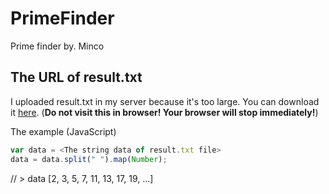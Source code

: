# PrimeFinder
Prime finder by. Minco

## The URL of result.txt
I uploaded result.txt in my server because it's too large.
You can download it [here](https://www.minco.kro.kr/dumps/prime/result.txt). (**Do not visit this in browser! Your browser will stop immediately!**)

The example (JavaScript)
```js
var data = <The string data of result.txt file>
data = data.split(" ").map(Number);
```

// > data [2, 3, 5, 7, 11, 13, 17, 19, ...]
